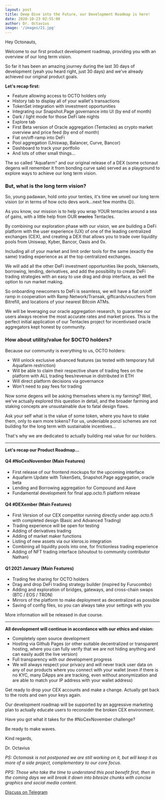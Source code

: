```yaml
---
layout: post
title: Deep Dive into the Future, our Development Roadmap is here!
date: 2020-10-23 02:55:00
author: Dr. Octavius
image: '/images/21.jpg'
---
```


Hey Octonauts,

Welcome to our first product development roadmap, providing you with an overview of our long term vision. 

So far it has been an amazing journey during the last 30 days of development (yeah you heard right, just 30 days) and we've already achieved our original product goals.

**Let's recap first:**

- Feature allowing access to OCTO holders only
- History tab to display all of your wallet's transactions
- TokenSet integration with investment opportunities
- Integrating our Snapshot.Page governance into UI (by end of month)
- Dark / light mode for those DeFi late nights
- Explore tab
- First Beta version of Oracle aggregation (Tentacles) as crypto market overview and price feed (by end of month)
- Fiat on/off-ramp into DeFi
- Pool aggregation (Uniswap, Balancer, Curve, Bancor)
- Dashboard to track your portfolio
- And lots of other small things...

The so called "Aquafarm" and our original release of a DEX (some octonaut degens will remember it from bonding curve sale) served as a playground to explore ways to achieve our long term vision. 

### But, what is the long term vision?

So, young padawan, hold onto your tenties, it's time we unveil our long term vision (or in terms of how octo devs work...next few months 😉). 

As you know, our mission is to help you wrap YOUR tentacles around a sea of gains, with a little help from OUR <s>oracles</s> Tentacles.

By combining our exploration phase with our vision, we are building a DeFi platform with the user experience (UX) of one of the leading centralized exchanges (CEX), and creating a DEX that allows you to trade over liquidity pools from Uniswap, Kyber, Bancor, Oasis and 0x. 

Including all of your market and limit order tools for the same (exactly the same) trading experience as at the top centralized exchanges. 

We will add all the other DeFi investment opportunities like pools, tokensets, borrowing, lending, derivatives, and add the possibility to create DeFi trading strategies with an easy to use drag and drop interface, as well the option to run market making. 

So onboarding newcomers to DeFi is seamless, we will have a fiat on/off ramp in cooperation with Ramp Network/Transak, giftcards/vouchers from Bitrefill, and locations of your nearest Bitcoin ATMs.

We will be leveraging our oracle aggregation research, to guarantee our users always receive the most accurate rates and market prices. This is the perfect initial application of our Tentacles project for incentivised oracle aggregators kept honest by community. 

### How about utility/value for $OCTO holders?

Because our community is everything to us, OCTO holders:
 
- Will unlock exclusive advanced features (as tested with temporary full Aquafarm restriction) 
- Will be able to claim their respective share of trading fees on the platform with ALL trading fees/revenue in distributed in ETH
- Will direct platform decisions via governance 
- Won't need to pay fees for trading

Now some degens will be asking themselves where is my farming? Well, we've actually explored this question in detail, and the broader farming and staking concepts are unsustainable due to fatal design flaws.

Ask your self what is the value of some token, where you have to stake them, only to earn more tokens? For us, undeniable ponzi schemes are not building for the long term with sustainable incentives...

That's why we are dedicated to actually building real value for our holders.

---

**Let's recap our Product Roadmap...**

#### Q4 \#NoCexNovember (Main Features)

- First release of our frontend mockups for the upcoming  interface 
- Aquafarm Update with TokenSets, Snapshot.Page aggregation, oracle beta
- Lending and Borrowing aggregation for Compound and Aave
- Fundamental development for final app.octo.fi platform release 

#### Q4 \#DEXember (Main Features)

- First Version of our CEX competitor running directly under app.octo.fi 
with completed design (Basic and Advanced Trading)
- Trading experience will be open for testing 
- Adding of derivatives trading 
- Adding of market maker functions
- Listing of new assets via our kleros.io integration
- Combining all liquidity pools into one, for frictionless trading experience
- Adding of NFT trading interface (shoutout to community contributor Nathan)

#### Q1 2021 January (Main Features)

- Trading fee sharing for OCTO holders
- Drag and drop DeFi trading strategy builder (inspired by Furucombo)
- Adding and exploration of bridges, gateways, and cross-chain swaps
(BTC / EOS / TRON)
- Mirrors of the platform to make deployment as decentralized as possible
- Saving of config files, so you can always take your settings with you 

More information will be released in due course.

---

**All development will continue in accordance with our ethics and vision:**

- Completely open source development 
- Hosting via Github Pages (or other suitable decentralized or transparent hosting, where you can fully verify that we are not hiding anything and can easily audit the live version)
- Full transparency with our development progress
- We will always respect your privacy and will never track user data on any of our products where you connect with your wallet (even if there is no KYC, many DApps are are tracking, even without anonymization and are able to match your IP address with your wallet address)

Get ready to drop your CEX accounts and make a change. Actually get back to the roots and own your keys again. 

Our development roadmap will be supported by an aggressive marketing plan to actually educate users to reconsider the broken CEX environment.

Have you got what it takes for the #NoCexNovember challenge?

Be ready to make waves.

Kind regards, 

Dr. Octavius

*PS: Octomask is not postponed we are still working on it, but will keep it as more of a side project, complementary to our core focus.* 

*PPS: Those who take the time to understand this post benefit first, then in the coming days we will break it down into bitesize chunks with concise graphics and social media content.*

<a href="https://tg.octo.fi" class="button--fill">Discuss on Telegram</a>
